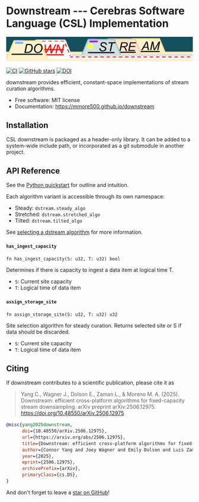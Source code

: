 # Downstream --- Cerebras Software Language (CSL) Implementation

![downstream wordmark](https://raw.githubusercontent.com/mmore500/downstream/master/docs/assets/downstream-wordmark.png)

[![CI](https://github.com/mmore500/downstream/actions/workflows/csl-ci.yaml/badge.svg?branch=csl)](https://github.com/mmore500/downstream/actions/workflows/csl-ci.yaml?query=branch:csl)
[![GitHub stars](https://img.shields.io/github/stars/mmore500/downstream.svg?style=flat-square&logo=github&label=Stars&logoColor=white)](https://github.com/mmore500/downstream)
[![DOI](https://zenodo.org/badge/776865597.svg)](https://zenodo.org/doi/10.5281/zenodo.10866541)

downstream provides efficient, constant-space implementations of stream curation algorithms.

-   Free software: MIT license
-   Documentation: <https://mmore500.github.io/downstream>

## Installation

CSL downstream is packaged as a header-only library.
It can be added to a system-wide include path, or incorporated as a git submodule in another project.

## API Reference

See the [Python quickstart](https://mmore500.github.io/downstream/quickstart) for outline and intuition.

Each algorithm variant is accessible through its own namespace:

* Steady: `dstream.steady_algo`
* Stretched: `dstream.stretched_algo`
* Tilted: `dstream.tilted_algo`

See [selecting a dstream algorithm](https://mmore500.github.io/downstream/algorithm) for more information.

#### `has_ingest_capacity`
```csl
fn has_ingest_capacity(S: u32, T: u32) bool
```
Determines if there is capacity to ingest a data item at logical time T.

* `S`: Current site capacity
* `T`: Logical time of data item

#### `assign_storage_site`
```csl
fn assign_storage_site(S: u32, T: u32) u32
```
Site selection algorithm for steady curation. Returns selected site or S if data should be discarded.

* `S`: Current site capacity
* `T`: Logical time of data item
## Citing

If downstream contributes to a scientific publication, please cite it as

> Yang C., Wagner J., Dolson E., Zaman L., & Moreno M. A. (2025). Downstream: efficient cross-platform algorithms for fixed-capacity stream downsampling. arXiv preprint arXiv:2506.12975. https://doi.org/10.48550/arXiv.2506.12975

```bibtex
@misc{yang2025downstream,
      doi={10.48550/arXiv.2506.12975},
      url={https://arxiv.org/abs/2506.12975},
      title={Downstream: efficient cross-platform algorithms for fixed-capacity stream downsampling},
      author={Connor Yang and Joey Wagner and Emily Dolson and Luis Zaman and Matthew Andres Moreno},
      year={2025},
      eprint={2506.12975},
      archivePrefix={arXiv},
      primaryClass={cs.DS},
}
```

And don't forget to leave a [star on GitHub](https://github.com/mmore500/downstream/stargazers)!
